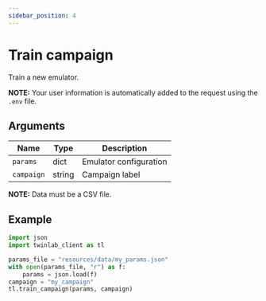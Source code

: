```yaml
---
sidebar_position: 4
---
```


# Train campaign

Train a new emulator.

**NOTE:** Your user information is automatically added to the request using the `.env` file.

## Arguments

| Name       | Type   | Description            |
| ---------- | ------ | ---------------------- |
| `params`   | dict   | Emulator configuration |
| `campaign` | string | Campaign label         |

**NOTE:** Data must be a CSV file.

## Example

```python
import json
import twinlab_client as tl

params_file = "resources/data/my_params.json"
with open(params_file, "r") as f:
    params = json.load(f)
campaign = "my_campaign"
tl.train_campaign(params, campaign)
```
